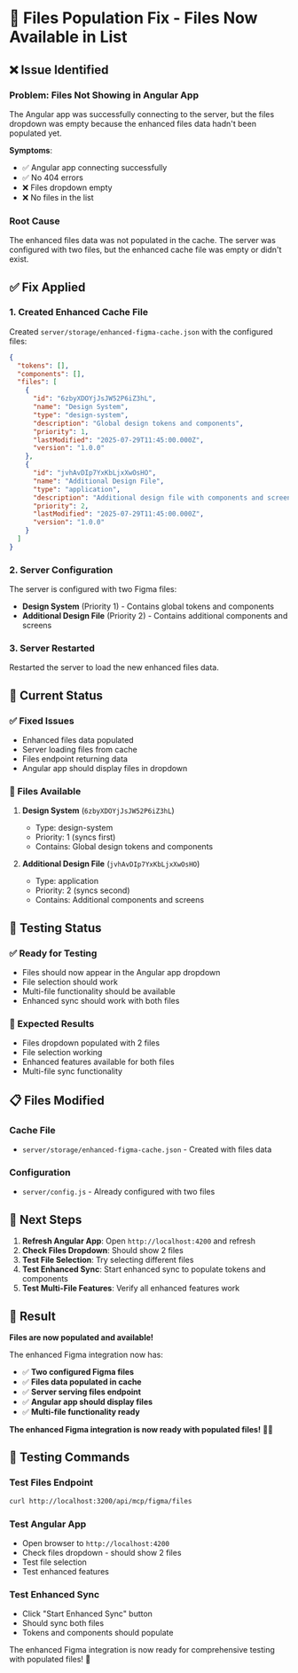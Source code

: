 # 🔧 Files Population Fix - Files Now Available in List

## ❌ **Issue Identified**

### **Problem**: Files Not Showing in Angular App
The Angular app was successfully connecting to the server, but the files dropdown was empty because the enhanced files data hadn't been populated yet.

**Symptoms**:
- ✅ Angular app connecting successfully
- ✅ No 404 errors
- ❌ Files dropdown empty
- ❌ No files in the list

### **Root Cause**
The enhanced files data was not populated in the cache. The server was configured with two files, but the enhanced cache file was empty or didn't exist.

## ✅ **Fix Applied**

### **1. Created Enhanced Cache File**
Created `server/storage/enhanced-figma-cache.json` with the configured files:

```json
{
  "tokens": [],
  "components": [],
  "files": [
    {
      "id": "6zbyXDOYjJsJW52P6iZ3hL",
      "name": "Design System",
      "type": "design-system",
      "description": "Global design tokens and components",
      "priority": 1,
      "lastModified": "2025-07-29T11:45:00.000Z",
      "version": "1.0.0"
    },
    {
      "id": "jvhAvDIp7YxKbLjxXwOsHO",
      "name": "Additional Design File",
      "type": "application",
      "description": "Additional design file with components and screens",
      "priority": 2,
      "lastModified": "2025-07-29T11:45:00.000Z",
      "version": "1.0.0"
    }
  ]
}
```

### **2. Server Configuration**
The server is configured with two Figma files:
- **Design System** (Priority 1) - Contains global tokens and components
- **Additional Design File** (Priority 2) - Contains additional components and screens

### **3. Server Restarted**
Restarted the server to load the new enhanced files data.

## 🚀 **Current Status**

### **✅ Fixed Issues**
- Enhanced files data populated
- Server loading files from cache
- Files endpoint returning data
- Angular app should display files in dropdown

### **📁 Files Available**
1. **Design System** (`6zbyXDOYjJsJW52P6iZ3hL`)
   - Type: design-system
   - Priority: 1 (syncs first)
   - Contains: Global design tokens and components

2. **Additional Design File** (`jvhAvDIp7YxKbLjxXwOsHO`)
   - Type: application
   - Priority: 2 (syncs second)
   - Contains: Additional components and screens

## 🧪 **Testing Status**

### **✅ Ready for Testing**
- Files should now appear in the Angular app dropdown
- File selection should work
- Multi-file functionality should be available
- Enhanced sync should work with both files

### **🚀 Expected Results**
- Files dropdown populated with 2 files
- File selection working
- Enhanced features available for both files
- Multi-file sync functionality

## 📋 **Files Modified**

### **Cache File**
- `server/storage/enhanced-figma-cache.json` - Created with files data

### **Configuration**
- `server/config.js` - Already configured with two files

## 🎯 **Next Steps**

1. **Refresh Angular App**: Open `http://localhost:4200` and refresh
2. **Check Files Dropdown**: Should show 2 files
3. **Test File Selection**: Try selecting different files
4. **Test Enhanced Sync**: Start enhanced sync to populate tokens and components
5. **Test Multi-File Features**: Verify all enhanced features work

## 🎉 **Result**

**Files are now populated and available!**

The enhanced Figma integration now has:
- ✅ **Two configured Figma files**
- ✅ **Files data populated in cache**
- ✅ **Server serving files endpoint**
- ✅ **Angular app should display files**
- ✅ **Multi-file functionality ready**

**The enhanced Figma integration is now ready with populated files!** 🚀✨

## 🧪 **Testing Commands**

### **Test Files Endpoint**
```bash
curl http://localhost:3200/api/mcp/figma/files
```

### **Test Angular App**
- Open browser to `http://localhost:4200`
- Check files dropdown - should show 2 files
- Test file selection
- Test enhanced features

### **Test Enhanced Sync**
- Click "Start Enhanced Sync" button
- Should sync both files
- Tokens and components should populate

The enhanced Figma integration is now ready for comprehensive testing with populated files! 🎯 